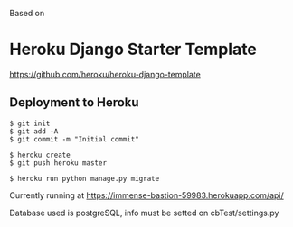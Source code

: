 
Based on 
# Heroku Django Starter Template

https://github.com/heroku/heroku-django-template


## Deployment to Heroku

    $ git init
    $ git add -A
    $ git commit -m "Initial commit"

    $ heroku create
    $ git push heroku master

    $ heroku run python manage.py migrate

Currently running at https://immense-bastion-59983.herokuapp.com/api/

Database used is postgreSQL, info must be setted on cbTest/settings.py